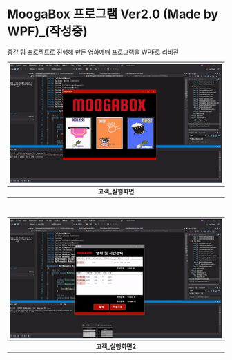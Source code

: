 # MoogaBox 프로그램 Ver2.0 (Made by WPF)_(작성중)
중간 팀 프로젝트로 진행해 만든 영화예매 프로그램을 WPF로 리비전


 |![WpfMoogaBox1](https://github.com/Jitae9605/StudyWPF/blob/main/capture/moogabox1.gif?raw=true)|
|:---:|
 |**고객_실행화면**|

 <br>

 |![WpfMoogaBox2](https://github.com/Jitae9605/StudyWPF/blob/main/capture/moogabox2.gif?raw=true)|
|:---:|
|**고객_실행화면2**|
